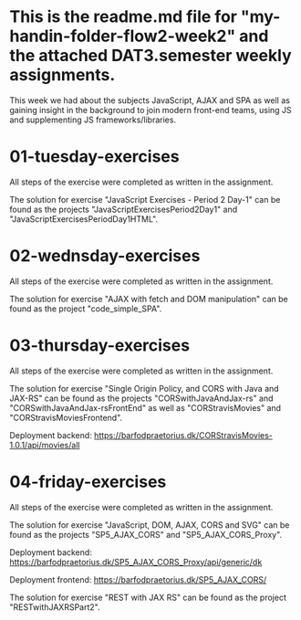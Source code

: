 # This is the readme.md file for "my-handin-folder-flow2-week2" and the attached DAT3.semester weekly assignments.
This week we had about the subjects JavaScript, AJAX and SPA as well as gaining insight in the 
background to join modern front-end teams, using JS and supplementing JS 
frameworks/libraries.


# 01-tuesday-exercises
All steps of the exercise were completed as written in the assignment.

The solution for exercise "JavaScript Exercises - Period 2 Day-1" can be found as the 
projects "JavaScriptExercisesPeriod2Day1" and "JavaScriptExercisesPeriodDay1HTML".


# 02-wednsday-exercises
All steps of the exercise were completed as written in the assignment.

The solution for exercise "AJAX with fetch and DOM manipulation" can be found as the 
project "code_simple_SPA".


# 03-thursday-exercises
All steps of the exercise were completed as written in the assignment.

The solution for exercise "Single Origin Policy, and CORS with Java and JAX-RS" can be found as the 
projects "CORSwithJavaAndJax-rs" and "CORSwithJavaAndJax-rsFrontEnd"
as well as "CORStravisMovies" and "CORStravisMoviesFrontend".

Deployment backend: https://barfodpraetorius.dk/CORStravisMovies-1.0.1/api/movies/all


# 04-friday-exercises
All steps of the exercise were completed as written in the assignment.

The solution for exercise "JavaScript, DOM, AJAX, CORS and SVG" can be found as the 
projects "SP5_AJAX_CORS" and "SP5_AJAX_CORS_Proxy".

Deployment backend: https://barfodpraetorius.dk/SP5_AJAX_CORS_Proxy/api/generic/dk

Deployment frontend: https://barfodpraetorius.dk/SP5_AJAX_CORS/


The solution for exercise "REST with JAX RS" can be found as the 
project "RESTwithJAXRSPart2".